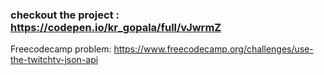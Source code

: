 ### checkout the project : https://codepen.io/kr_gopala/full/vJwrmZ
Freecodecamp problem: https://www.freecodecamp.org/challenges/use-the-twitchtv-json-api
